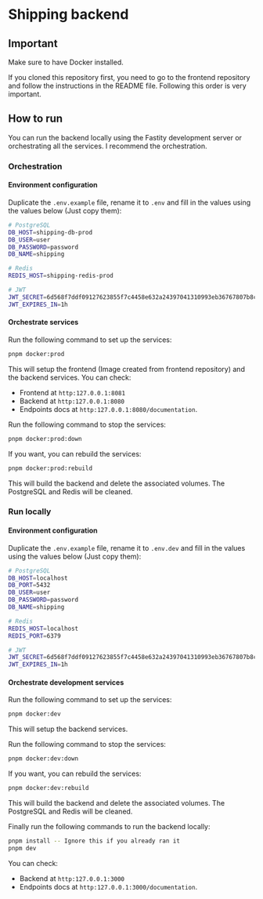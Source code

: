 # Shipping backend

## Important

Make sure to have Docker installed.

If you cloned this repository first, you need to go to the frontend repository and follow the instructions in the README file. Following this order is very important.

## How to run

You can run the backend locally using the Fastity development server or orchestrating all the services. I recommend the orchestration.

### Orchestration

#### Environment configuration

Duplicate the `.env.example` file, rename it to `.env` and fill in the values using the values below (Just copy them):

```bash
# PostgreSQL
DB_HOST=shipping-db-prod
DB_USER=user
DB_PASSWORD=password
DB_NAME=shipping

# Redis
REDIS_HOST=shipping-redis-prod

# JWT
JWT_SECRET=6d568f7ddf09127623855f7c4458e632a24397041310993eb36767807b8c8e5d
JWT_EXPIRES_IN=1h
```

#### Orchestrate services

Run the following command to set up the services:

```bash
pnpm docker:prod
```

This will setup the frontend (Image created from frontend repository) and the backend services. You can check:

- Frontend at `http:127.0.0.1:8081`
- Backend at `http:127.0.0.1:8080`
- Endpoints docs at `http:127.0.0.1:8080/documentation`.

Run the following command to stop the services:

```bash
pnpm docker:prod:down
```

If you want, you can rebuild the services:

```bash
pnpm docker:prod:rebuild
```

This will build the backend and delete the associated volumes. The PostgreSQL and Redis will be cleaned.

### Run locally

#### Environment configuration

Duplicate the `.env.example` file, rename it to `.env.dev` and fill in the values using the values below (Just copy them):

```bash
# PostgreSQL
DB_HOST=localhost
DB_PORT=5432
DB_USER=user
DB_PASSWORD=password
DB_NAME=shipping

# Redis
REDIS_HOST=localhost
REDIS_PORT=6379

# JWT
JWT_SECRET=6d568f7ddf09127623855f7c4458e632a24397041310993eb36767807b8c8e5d
JWT_EXPIRES_IN=1h
```

#### Orchestrate development services

Run the following command to set up the services:

```bash
pnpm docker:dev
```

This will setup the backend services.

Run the following command to stop the services:

```bash
pnpm docker:dev:down
```

If you want, you can rebuild the services:

```bash
pnpm docker:dev:rebuild
```

This will build the backend and delete the associated volumes. The PostgreSQL and Redis will be cleaned.

Finally run the following commands to run the backend locally:

```bash
pnpm install -- Ignore this if you already ran it
pnpm dev
```

You can check:

- Backend at `http:127.0.0.1:3000`
- Endpoints docs at `http:127.0.0.1:3000/documentation`.
